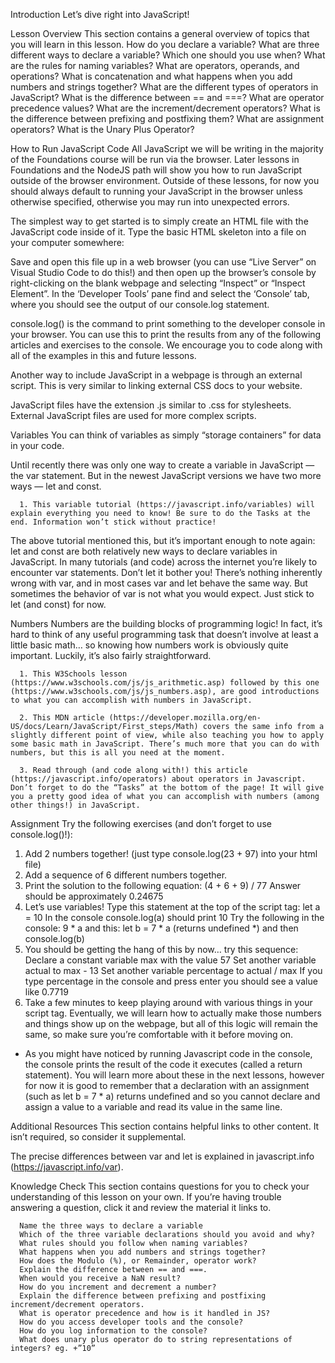 Introduction
Let’s dive right into JavaScript!

Lesson Overview
This section contains a general overview of topics that you will learn in this lesson.
    How do you declare a variable?
    What are three different ways to declare a variable?
    Which one should you use when?
    What are the rules for naming variables?
    What are operators, operands, and operations?
    What is concatenation and what happens when you add numbers and strings together?
    What are the different types of operators in JavaScript?
    What is the difference between == and ===?
    What are operator precedence values?
    What are the increment/decrement operators?
    What is the difference between prefixing and postfixing them?
    What are assignment operators?
    What is the Unary Plus Operator?

How to Run JavaScript Code
All JavaScript we will be writing in the majority of the Foundations course will be run via the browser. Later lessons in 
Foundations and the NodeJS path will show you how to run JavaScript outside of the browser environment. Outside of these lessons, 
for now you should always default to running your JavaScript in the browser unless otherwise specified, otherwise you may run 
into unexpected errors.

The simplest way to get started is to simply create an HTML file with the JavaScript code inside of it. Type the basic HTML 
skeleton into a file on your computer somewhere: 

<!DOCTYPE html>
<html>
<head>
  <meta charset="UTF-8">
  <title>Page Title</title>
</head>
<body>
  <script>
    // Your JavaScript goes here!
    console.log("Hello, World!")
  </script>
</body>
</html> 

Save and open this file up in a web browser (you can use “Live Server” on Visual Studio Code to do this!) and then open up the browser’s console by right-clicking on the blank webpage and selecting “Inspect” or “Inspect Element”. In the ‘Developer Tools’ pane find and select the ‘Console’ tab, where you should see the output of our console.log statement.

console.log() is the command to print something to the developer console in your browser. You can use this to print the results from any of the following articles and exercises to the console. We encourage you to code along with all of the examples in this and future lessons.

Another way to include JavaScript in a webpage is through an external script. This is very similar to linking external CSS docs to your website.

  <script src="javascript.js"></script>
JavaScript files have the extension .js similar to .css for stylesheets. External JavaScript files are used for more complex scripts.

Variables
You can think of variables as simply “storage containers” for data in your code.

Until recently there was only one way to create a variable in JavaScript — the var statement. But in the newest JavaScript versions we have two more ways — let and const.

      1. This variable tutorial (https://javascript.info/variables) will explain everything you need to know! Be sure to do the Tasks at the end. Information won’t stick without practice!
The above tutorial mentioned this, but it’s important enough to note again: let and const are both relatively new ways to declare variables in JavaScript. In many tutorials (and code) across the internet you’re likely to encounter var statements. Don’t let it bother you! There’s nothing inherently wrong with var, and in most cases var and let behave the same way. But sometimes the behavior of var is not what you would expect. Just stick to let (and const) for now.

Numbers
Numbers are the building blocks of programming logic! In fact, it’s hard to think of any useful programming task that doesn’t involve at least a little basic math… so knowing how numbers work is obviously quite important. Luckily, it’s also fairly straightforward.

      1. This W3Schools lesson (https://www.w3schools.com/js/js_arithmetic.asp) followed by this one (https://www.w3schools.com/js/js_numbers.asp), are good introductions to what you can accomplish with numbers in JavaScript.

      2. This MDN article (https://developer.mozilla.org/en-US/docs/Learn/JavaScript/First_steps/Math) covers the same info from a slightly different point of view, while also teaching you how to apply some basic math in JavaScript. There’s much more that you can do with numbers, but this is all you need at the moment.
      
      3. Read through (and code along with!) this article (https://javascript.info/operators) about operators in Javascript. Don’t forget to do the “Tasks” at the bottom of the page! It will give you a pretty good idea of what you can accomplish with numbers (among other things!) in JavaScript.

Assignment
Try the following exercises (and don’t forget to use console.log()!):

  1. Add 2 numbers together! (just type console.log(23 + 97) into your html file)
  2. Add a sequence of 6 different numbers together.
  3. Print the solution to the following equation: (4 + 6 + 9) / 77
      Answer should be approximately 0.24675
  4. Let’s use variables!
      Type this statement at the top of the script tag: let a = 10
      In the console console.log(a) should print 10
      Try the following in the console: 9 * a
      and this: let b = 7 * a (returns undefined *) and then console.log(b)
  5. You should be getting the hang of this by now… try this sequence:
      Declare a constant variable max with the value 57
      Set another variable actual to max - 13
      Set another variable percentage to actual / max
      If you type percentage in the console and press enter you should see a value like 0.7719
  6. Take a few minutes to keep playing around with various things in your script tag. Eventually, we will learn how to actually make those numbers and things show up on the webpage, but all of this logic will remain the same, so make sure you’re comfortable with it before moving on.
* As you might have noticed by running Javascript code in the console, the console prints the result of the code it executes (called a return statement). You will learn more about these in the next lessons, however for now it is good to remember that a declaration with an assignment (such as let b = 7 * a) returns undefined and so you cannot declare and assign a value to a variable and read its value in the same line.

Additional Resources
This section contains helpful links to other content. It isn’t required, so consider it supplemental.

The precise differences between var and let is explained in javascript.info (https://javascript.info/var).

Knowledge Check
This section contains questions for you to check your understanding of this lesson on your own. If you’re having trouble answering a question, click it and review the material it links to.

      Name the three ways to declare a variable
      Which of the three variable declarations should you avoid and why?
      What rules should you follow when naming variables?
      What happens when you add numbers and strings together?
      How does the Modulo (%), or Remainder, operator work?
      Explain the difference between == and ===.
      When would you receive a NaN result?
      How do you increment and decrement a number?
      Explain the difference between prefixing and postfixing increment/decrement operators.
      What is operator precedence and how is it handled in JS?
      How do you access developer tools and the console?
      How do you log information to the console?
      What does unary plus operator do to string representations of integers? eg. +”10”